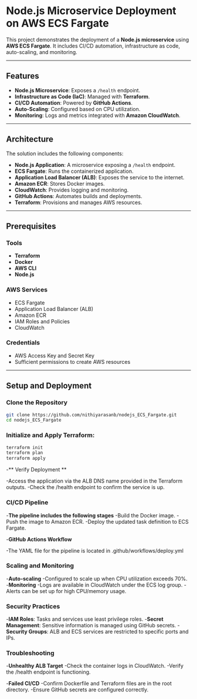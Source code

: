 # Node.js Microservice Deployment on AWS ECS Fargate

This project demonstrates the deployment of a **Node.js microservice** using **AWS ECS Fargate**. It includes CI/CD automation, infrastructure as code, auto-scaling, and monitoring.

---

## Features

- **Node.js Microservice**: Exposes a `/health` endpoint.
- **Infrastructure as Code (IaC)**: Managed with **Terraform**.
- **CI/CD Automation**: Powered by **GitHub Actions**.
- **Auto-Scaling**: Configured based on CPU utilization.
- **Monitoring**: Logs and metrics integrated with **Amazon CloudWatch**.

---

## Architecture

The solution includes the following components:

- **Node.js Application**: A microservice exposing a `/health` endpoint.
- **ECS Fargate**: Runs the containerized application.
- **Application Load Balancer (ALB)**: Exposes the service to the internet.
- **Amazon ECR**: Stores Docker images.
- **CloudWatch**: Provides logging and monitoring.
- **GitHub Actions**: Automates builds and deployments.
- **Terraform**: Provisions and manages AWS resources.

---

## Prerequisites

### Tools
- **Terraform** 
- **Docker**
- **AWS CLI**
- **Node.js** 

### AWS Services
- ECS Fargate
- Application Load Balancer (ALB)
- Amazon ECR
- IAM Roles and Policies
- CloudWatch

### Credentials
- AWS Access Key and Secret Key
- Sufficient permissions to create AWS resources

---

## Setup and Deployment

###  Clone the Repository
```bash
git clone https://github.com/nithiyarasanb/nodejs_ECS_Fargate.git
cd nodejs_ECS_Fargate
```

###  Initialize and Apply Terraform:
```bash
terraform init
terraform plan
terraform apply
```

-** Verify Deployment **

-Access the application via the ALB DNS name provided in the Terraform outputs.
-Check the /health endpoint to confirm the service is up.

###  CI/CD Pipeline

-**The pipeline includes the following stages**
-Build the Docker image.
-Push the image to Amazon ECR.
-Deploy the updated task definition to ECS Fargate.

-**GitHub Actions Workflow**

-The YAML file for the pipeline is located in .github/workflows/deploy.yml

### Scaling and Monitoring

-**Auto-scaling**
-Configured to scale up when CPU utilization exceeds 70%.
-**Monitoring**
-Logs are available in CloudWatch under the ECS log group.
-Alerts can be set up for high CPU/memory usage.

### Security Practices

-**IAM Roles**: Tasks and services use least privilege roles.
-**Secret Management**: Sensitive information is managed using GitHub secrets.
-**Security Groups**: ALB and ECS services are restricted to specific ports and IPs.

### Troubleshooting

-**Unhealthy ALB Target**
-Check the container logs in CloudWatch.
-Verify the /health endpoint is functioning.

-**Failed CI/CD**
-Confirm Dockerfile and Terraform files are in the root directory.
-Ensure GitHub secrets are configured correctly.

